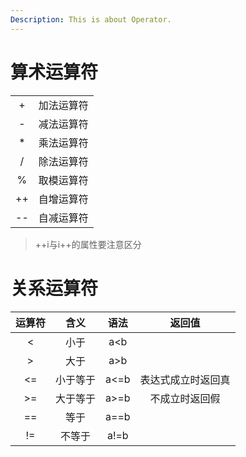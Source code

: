 ```yaml
---
Description: This is about Operator.
---
```

# 算术运算符
|||
|:-:|:-:|
|+ |加法运算符|
|-|减法运算符|
|*|乘法运算符|
|/|除法运算符|
|%|取模运算符|
|++|自增运算符|
|--|自减运算符|
>++i与i++的属性要注意区分
# 关系运算符
运算符|含义|语法|返回值
:-:|:-:|:-:|:-:
<|小于|a<b|
>|大于|a>b|
<=|小于等于|a<=b|表达式成立时返回真
>=|大于等于|a>=b|不成立时返回假
==|等于|a==b|
!=|不等于|a!=b|
